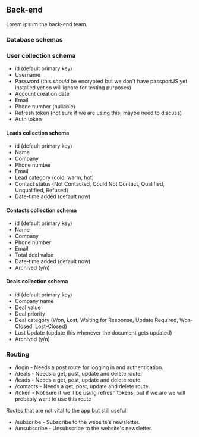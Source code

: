 ## Back-end
Lorem ipsum the back-end team.

### Database schemas

### User collection schema
- id (default primary key)
- Username
- Password (this *should* be encrypted but we don't have passportJS yet installed yet so will ignore for testing purposes)
- Account creation date
- Email
- Phone number (nullable)
- Refresh token (not sure if we are using this, maybe need to discuss)
- Auth token

#### Leads collection schema
- id (default primary key)
- Name 
- Company
- Phone number
- Email
- Lead category (cold, warm, hot)
- Contact status (Not Contacted, Could Not Contact, Qualified, Unqualified, Refused)
- Date-time added (default now)

#### Contacts collection schema
- id (default primary key)
- Name 
- Company
- Phone number
- Email
- Total deal value
- Date-time added (default now)
- Archived (y/n)


#### Deals collection schema
- id (default primary key)
- Company name
- Deal value
- Deal priority
- Deal category (Won, Lost, Waiting for Response, Update Required, Won-Closed, Lost-Closed)
- Last Update (update this whenever the document gets updated)
- Archived (y/n)

### Routing
- /login - Needs a post route for logging in and authentication.
- /deals - Needs a get, post, update and delete route.
- /leads - Needs a get, post, update and delete route.
- /contacts - Needs a get, post, update and delete route.
- /token - Not sure if we'll be using refresh tokens, but if we are we will probably want to use this route

Routes that are not vital to the app but still useful:
- /subscribe - Subscribe to the website's newsletter.
- /unsubscribe - Unsubscribe to the website's newsletter. 